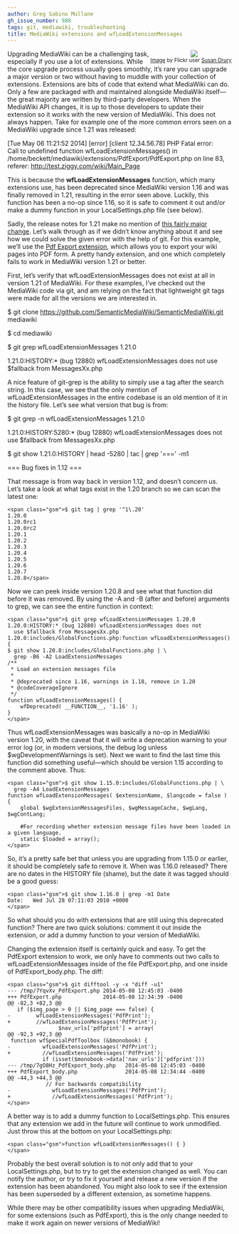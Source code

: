 ```yaml
---
author: Greg Sabino Mullane
gh_issue_number: 980
tags: git, mediawiki, troubleshooting
title: MediaWiki extensions and wfLoadExtensionMessages
---
```


<div class="separator" style="clear: both; float: right; text-align: center;"><a href="/blog/2014/05/09/mediawiki-extensions-and/image-0.jpeg" imageanchor="1" style="clear: right; margin-bottom: 1em; margin-left: 1em;"><img border="0" src="/blog/2014/05/09/mediawiki-extensions-and/image-0.jpeg"/></a><br/><small><a href="https://flic.kr/p/dykcFR">Image</a> by Flickr user <a href="https://www.flickr.com/photos/yukonlife/">Susan Drury</a></small>
</div>

Upgrading MediaWiki can be a challenging task, especially if you use a lot of extensions. 
While the core upgrade process usually goes smoothly, it’s rare you can upgrade a major 
version or two without having to muddle with your collection of extensions. Extensions are bits of code that extend what MediaWiki can do. Only a few are packaged with and maintained alongside MediaWiki itself—​the great majority are written by third-party developers. When the MediaWiki API changes, it is up to those developers to update their extension so it works with the new version of MediaWiki. This does not always happen. Take for example one of the more common errors seen on a MediaWiki upgrade since 1.21 was released:

[Tue May 06 11:21:52 2014] [error] [client 12.34.56.78] PHP Fatal error:  
Call to undefined function wfLoadExtensionMessages() in /home/beckett/mediawiki/extensions/PdfExport/PdfExport.php on line 83, referer: http://test.ziggy.com/wiki/Main_Page

This is because the **wfLoadExtensionMessages** function, which many extensions use, has 
been deprecated since MediaWiki version 1.16 and was finally removed in 1.21, resulting in the 
error seen above. Luckily, this function has been a no-op since 1.16, so it is safe 
to comment it out and/or make a dummy function in your LocalSettings.php file (see below).

Sadly, the release notes for 1.21 make no mention of 
[this fairly major change](https://lists.gt.net/wiki/wikitech/214619). Let’s 
walk through as if we didn’t know anything about it and see how we could solve the 
given error with the help of git. For this example, we’ll use the 
[Pdf Export extension](https://www.mediawiki.org/wiki/Extension:Pdf_Export), 
which allows you to export your wiki pages into PDF form. A pretty handy extension, and 
one which completely fails to work in MediaWiki version 1.21 or better.

First, let’s verify that wfLoadExtensionMessages does not exist at all in version 1.21 of MediaWiki. For 
these examples, I’ve checked out the MediaWiki code via git, and am relying on 
the fact that lightweight git tags were made for all the versions we are interested in.

$ git clone https://github.com/SemanticMediaWiki/SemanticMediaWiki.git mediawiki

$ cd mediawiki

$ git grep wfLoadExtensionMessages 1.21.0

1.21.0:HISTORY:* (bug 12880) wfLoadExtensionMessages does not use $fallback from MessagesXx.php

A nice feature of git-grep is the ability to simply use a tag after the search string. In this 
case, we see that the only mention of wfLoadExtensionMessages in the entire codebase is an 
old mention of it in the history file. Let’s see what version that bug is from:

$ git grep -n wfLoadExtensionMessages 1.21.0

1.21.0:HISTORY:5280:* (bug 12880) wfLoadExtensionMessages does not use $fallback from MessagesXx.php

$ git show 1.21.0:HISTORY | head -5280 | tac | grep '===' -m1

=== Bug fixes in 1.12 ===

That message is from way back in version 1.12, and doesn’t concern us. Let’s take a look at 
what tags exist in the 1.20 branch so we can scan the latest one:

```
<span class="gsm">$ git tag | grep '^1\.20'
1.20.0
1.20.0rc1
1.20.0rc2
1.20.1
1.20.2
1.20.3
1.20.4
1.20.5
1.20.6
1.20.7
1.20.8</span>
```

Now we can peek inside version 1.20.8 and see what that function did before it was removed. 
By using the -A and -B (after and before) arguments to grep, we can see the entire function in 
context:

```
<span class="gsm">$ git grep wfLoadExtensionMessages 1.20.0
1.20.0:HISTORY:* (bug 12880) wfLoadExtensionMessages does not 
  use $fallback from MessagesXx.php
1.20.0:includes/GlobalFunctions.php:function wfLoadExtensionMessages() {
$ git show 1.20.8:includes/GlobalFunctions.php | \
  grep -B6 -A2 LoadExtensionMessages
/**
 * Load an extension messages file
 *
 * @deprecated since 1.16, warnings in 1.18, remove in 1.20
 * @codeCoverageIgnore
 */
function wfLoadExtensionMessages() {
    wfDeprecated( __FUNCTION__, '1.16' );
}
</span>
```

Thus wfLoadExtensionMessages was basically a no-op in MediaWiki version 1.20, with the caveat that it will write 
a deprecation warning to your error log (or, in modern versions, the debug log unless $wgDevelopmentWarnings is set). 
Next we want to find the last time this function did something useful—​which should be version 1.15 according to 
the comment above. Thus:

```
<span class="gsm">$ git show 1.15.0:includes/GlobalFunctions.php | \
  grep -A4 LoadExtensionMessages
function wfLoadExtensionMessages( $extensionName, $langcode = false ) {
    global $wgExtensionMessagesFiles, $wgMessageCache, $wgLang, $wgContLang;

    #For recording whether extension message files have been loaded in a given language.
    static $loaded = array();
</span>
```

So, it’s a pretty safe bet that unless you are upgrading from 1.15.0 or earlier, it should 
be completely safe to remove it. When was 1.16.0 released? There are no dates in the HISTORY 
file (shame), but the date it was tagged should be a good guess:

```
<span class="gsm">$ git show 1.16.0 | grep -m1 Date
Date:   Wed Jul 28 07:11:03 2010 +0000
</span>
```

So what should you do with extensions that are still using this deprecated function? There are 
two quick solutions: comment it out inside the extension, or add a dummy function to your version 
of MediaWiki.

Changing the extension itself is certainly quick and easy. To get the PdfExport extension to work, 
we only have to comments out two calls to wfLoadExtensionMessages inside of the file 
PdfExport.php, and one inside of PdfExport_body.php. The diff:

```
<span class="gsm">$ git difftool -y -x "diff -u1"
--- /tmp/7YqvXv_PdfExport.php 2014-05-08 12:45:03 -0400
+++ PdfExport.php             2014-05-08 12:34:39 -0400
@@ -82,3 +82,3 @@
   if ($img_page > 0 || $img_page === false) {
-        wfLoadExtensionMessages('PdfPrint');
+        //wfLoadExtensionMessages('PdfPrint');
                $nav_urls['pdfprint'] = array(
@@ -92,3 +92,3 @@
 function wfSpecialPdfToolbox (&$monobook) {
-          wfLoadExtensionMessages('PdfPrint');
+          //wfLoadExtensionMessages('PdfPrint');
           if (isset($monobook->data['nav_urls']['pdfprint']))
--- /tmp/7gO8Hz_PdfExport_body.php   2014-05-08 12:45:03 -0400
+++ PdfExport_body.php               2014-05-08 12:34:44 -0400
@@ -44,3 +44,3 @@
            // For backwards compatibility
-             wfLoadExtensionMessages('PdfPrint');
+             //wfLoadExtensionMessages('PdfPrint');
</span>
```

A better way is to add a dummy function to LocalSettings.php. This ensures that any extension 
we add in the future will continue to work unmodified. Just throw this at the bottom 
on your LocalSettings.php:

```
<span class="gsm">function wfLoadExtensionMessages() { }
</span>
```

Probably the best overall solution is to not only add that to your LocalSettings.php, 
but to try to get the extension changed as well. You can notify the author, or try to 
fix it yourself and release a new version if the extension has been abandoned. You might 
also look to see if the extension has been superseded by a different extension, as sometime 
happens.

While there may be other compatibility issues when upgrading MediaWiki, for some extensions 
(such as PdfExport), this is the only change needed to make it work again on newer versions of MediaWiki!
